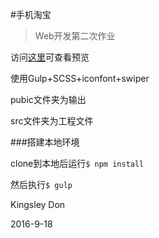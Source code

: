 #手机淘宝
> Web开发第二次作业

访问[这里](kingsley-don.github.io/Web-dev-homework-mtaobao/public/views/)可查看预览

使用Gulp+SCSS+iconfont+swiper

pubic文件夹为输出

src文件夹为工程文件

###搭建本地环境

clone到本地后运行`$ npm install`

然后执行`$ gulp`

Kingsley Don

2016-9-18